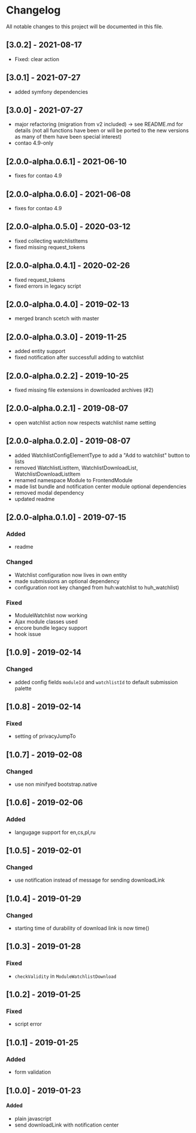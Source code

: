 # Changelog

All notable changes to this project will be documented in this file.

## [3.0.2] - 2021-08-17

- Fixed: clear action

## [3.0.1] - 2021-07-27

- added symfony dependencies

## [3.0.0] - 2021-07-27

- major refactoring (migration from v2 included) -> see README.md for details (not all functions have been or will be
  ported to the new versions as many of them have been special interest)
- contao 4.9-only

## [2.0.0-alpha.0.6.1] - 2021-06-10

- fixes for contao 4.9

## [2.0.0-alpha.0.6.0] - 2021-06-08

- fixes for contao 4.9

## [2.0.0-alpha.0.5.0] - 2020-03-12

- fixed collecting watchlistItems
- fixed missing request_tokens

## [2.0.0-alpha.0.4.1] - 2020-02-26

- fixed request_tokens
- fixed errors in legacy script

## [2.0.0-alpha.0.4.0] - 2019-02-13

- merged branch scetch with master

## [2.0.0-alpha.0.3.0] - 2019-11-25

- added entity support
- fixed notification after successfull adding to watchlist

## [2.0.0-alpha.0.2.2] - 2019-10-25

- fixed missing file extensions in downloaded archives (#2)

## [2.0.0-alpha.0.2.1] - 2019-08-07

- open watchlist action now respects watchlist name setting

## [2.0.0-alpha.0.2.0] - 2019-08-07

- added WatchlistConfigElementType to add a "Add to watchlist" button to lists
- removed WatchlistListItem, WatchlistDownloadList, WatchlistDownloadListItem
- renamed namespace Module to FrontendModule
- made list bundle and notification center module optional dependencies
- removed modal dependency
- updated readme

## [2.0.0-alpha.0.1.0] - 2019-07-15

### Added

- readme

### Changed

- Watchlist configuration now lives in own entity
- made submissions an optional dependency
- configuration root key changed from huh:watchlist to huh_watchlist)

### Fixed

- ModuleWatchlist now working
- Ajax module classes used
- encore bundle legacy support
- hook issue

## [1.0.9] - 2019-02-14

### Changed

- added config fields `moduleId` and `watchlistId` to default submission palette

## [1.0.8] - 2019-02-14

### Fixed

- setting of privacyJumpTo

## [1.0.7] - 2019-02-08

### Changed

- use non minifyed bootstrap.native

## [1.0.6] - 2019-02-06

### Added

- langugage support for en,cs,pl,ru

## [1.0.5] - 2019-02-01

### Changed

- use notification instead of message for sending downloadLink

## [1.0.4] - 2019-01-29

### Changed

- starting time of durability of download link is now time()

## [1.0.3] - 2019-01-28

### Fixed

- `checkValidity` in `ModuleWatchlistDownload`

## [1.0.2] - 2019-01-25

### Fixed

- script error

## [1.0.1] - 2019-01-25

### Added

- form validation

## [1.0.0] - 2019-01-23

#### Added

- plain javascript
- send downloadLink with notification center
